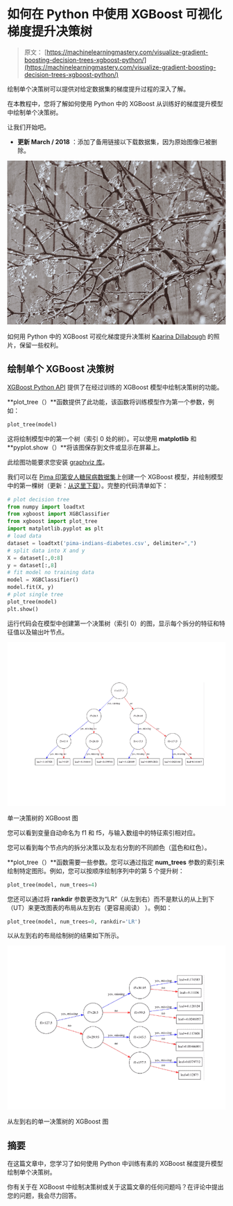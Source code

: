 # 如何在 Python 中使用 XGBoost 可视化梯度提升决策树

> 原文： [https://machinelearningmastery.com/visualize-gradient-boosting-decision-trees-xgboost-python/](https://machinelearningmastery.com/visualize-gradient-boosting-decision-trees-xgboost-python/)

绘制单个决策树可以提供对给定数据集的梯度提升过程的深入了解。

在本教程中，您将了解如何使用 Python 中的 XGBoost 从训练好的梯度提升模型中绘制单个决策树。

让我们开始吧。

*   **更新 March / 2018** ：添加了备用链接以下载数据集，因为原始图像已被删除。

![How to Visualize Gradient Boosting Decision Trees With XGBoost in Python](img/53f3758154f3614de9c05883ac908246.jpg)

如何用 Python 中的 XGBoost 可视化梯度提升决策树
[Kaarina Dillabough](https://www.flickr.com/photos/100497095@N02/23895950682/) 的照片，保留一些权利。

## 绘制单个 XGBoost 决策树

[XGBoost Python API](http://xgboost.readthedocs.io/en/latest/python/python_api.html#module-xgboost.plotting) 提供了在经过训练的 XGBoost 模型中绘制决策树的功能。

**plot_tree（）**函数提供了此功能，该函数将训练模型作为第一个参数，例如：

```py
plot_tree(model)
```

这将绘制模型中的第一个树（索引 0 处的树）。可以使用 **matplotlib** 和 **pyplot.show（）**将该图保存到文件或显示在屏幕上。

此绘图功能要求您安装 [graphviz 库](http://www.graphviz.org/)。

我们可以在 [Pima 印第安人糖尿病数据集](https://archive.ics.uci.edu/ml/datasets/Pima+Indians+Diabetes)上创建一个 XGBoost 模型，并绘制模型中的第一棵树（更新：[从这里下载](https://raw.githubusercontent.com/jbrownlee/Datasets/master/pima-indians-diabetes.data.csv)）。完整的代码清单如下：

```py
# plot decision tree
from numpy import loadtxt
from xgboost import XGBClassifier
from xgboost import plot_tree
import matplotlib.pyplot as plt
# load data
dataset = loadtxt('pima-indians-diabetes.csv', delimiter=",")
# split data into X and y
X = dataset[:,0:8]
y = dataset[:,8]
# fit model no training data
model = XGBClassifier()
model.fit(X, y)
# plot single tree
plot_tree(model)
plt.show()
```

运行代码会在模型中创建第一个决策树（索引 0）的图，显示每个拆分的特征和特征值以及输出叶节点。

![XGBoost Plot of Single Decision Tree](img/b689361fa203cc95ba7173bb475cc1dc.jpg)

单一决策树的 XGBoost 图

您可以看到变量自动命名为 f1 和 f5，与输入数组中的特征索引相对应。

您可以看到每个节点内的拆分决策以及左右分割的不同颜色（蓝色和红色）。

**plot_tree（）**函数需要一些参数。您可以通过指定 **num_trees** 参数的索引来绘制特定图形。例如，您可以按顺序绘制序列中的第 5 个提升树：

```py
plot_tree(model, num_trees=4)
```

您还可以通过将 **rankdir** 参数更改为“LR”（从左到右）而不是默认的从上到下（UT）来更改图表的布局从左到右（更容易阅读） ）。例如：

```py
plot_tree(model, num_trees=0, rankdir='LR')
```

以从左到右的布局绘制树的结果如下所示。

![XGBoost Plot of Single Decision Tree Left-To-Right](img/896ab7f2c02bde2ade456f409a97f693.jpg)

从左到右的单一决策树的 XGBoost 图

## 摘要

在这篇文章中，您学习了如何使用 Python 中训练有素的 XGBoost 梯度提升模型绘制单个决策树。

你有关于在 XGBoost 中绘制决策树或关于这篇文章的任何问题吗？在评论中提出您的问题，我会尽力回答。